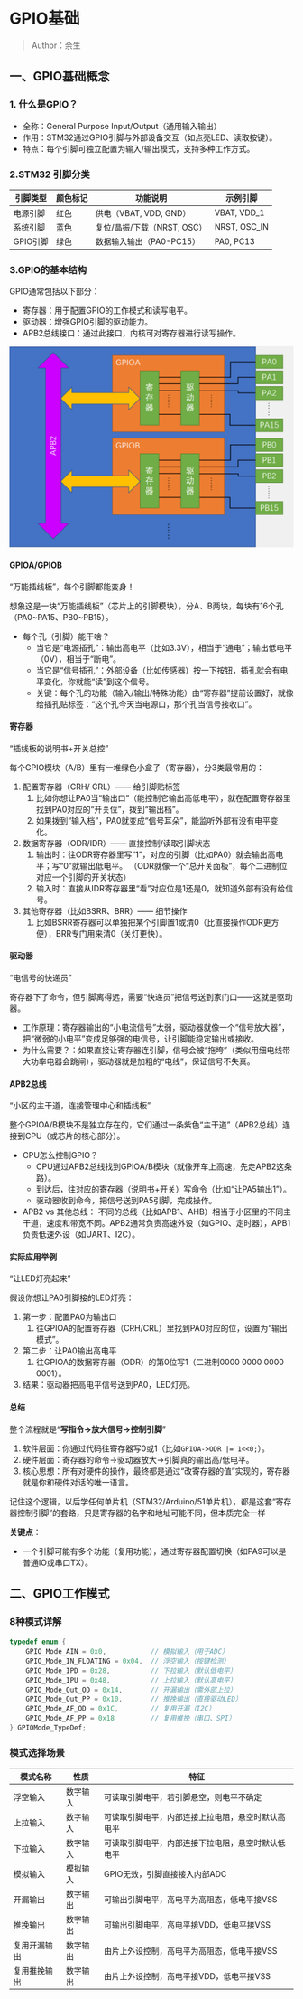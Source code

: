 # GPIO基础

> Author：余生

## 一、GPIO基础概念

### 1. 什么是GPIO？

- 全称：General Purpose Input/Output（通用输入输出）  
- 作用：STM32通过GPIO引脚与外部设备交互（如点亮LED、读取按键）。  
- 特点：每个引脚可独立配置为输入/输出模式，支持多种工作方式。

### 2.STM32 引脚分类

| 引脚类型 | 颜色标记 | 功能说明                    | 示例引脚     |
| -------- | -------- | --------------------------- | ------------ |
| 电源引脚 | 红色     | 供电（VBAT, VDD, GND）      | VBAT, VDD_1  |
| 系统引脚 | 蓝色     | 复位/晶振/下载（NRST, OSC） | NRST, OSC_IN |
| GPIO引脚 | 绿色     | 数据输入输出（PA0-PC15）    | PA0, PC13    |

### 3.GPIO的基本结构

GPIO通常包括以下部分：

- 寄存器：用于配置GPIO的工作模式和读写电平。
- 驱动器：增强GPIO引脚的驱动能力。
- APB2总线接口：通过此接口，内核可对寄存器进行读写操作。

![](../../../static/10.3.2.3.2.1.1.jpg)

#### GPIOA/GPIOB

“万能插线板”，每个引脚都能变身！

想象这是一块“万能插线板”（芯片上的引脚模块），分A、B两块，每块有16个孔（PA0~PA15、PB0~PB15）。

- 每个孔（引脚）能干啥？
  - 当它是“电源插孔”：输出高电平（比如3.3V），相当于“通电”；输出低电平（0V），相当于“断电”。
  - 当它是“信号插孔”：外部设备（比如传感器）按一下按钮，插孔就会有电平变化，你就能“读”到这个信号。
  - 关键：每个孔的功能（输入/输出/特殊功能）由“寄存器”提前设置好，就像给插孔贴标签：“这个孔今天当电源口，那个孔当信号接收口”。

#### 寄存器

“插线板的说明书+开关总控”

每个GPIO模块（A/B）里有一堆绿色小盒子（寄存器），分3类最常用的：

1. 配置寄存器（CRH/ CRL）—— 给引脚贴标签
   1. 比如你想让PA0当“输出口”（能控制它输出高低电平），就在配置寄存器里找到PA0对应的“开关位”，拨到“输出档”。
   2. 如果拨到“输入档”，PA0就变成“信号耳朵”，能监听外部有没有电平变化。
2. 数据寄存器（ODR/IDR）—— 直接控制/读取引脚状态
   1. 输出时：往ODR寄存器里写“1”，对应的引脚（比如PA0）就会输出高电平；写“0”就输出低电平。 （ODR就像一个“总开关面板”，每个二进制位对应一个引脚的开关状态）
   2. 输入时：直接从IDR寄存器里“看”对应位是1还是0，就知道外部有没有给信号。
3. 其他寄存器（比如BSRR、BRR）—— 细节操作
   1. 比如BSRR寄存器可以单独把某个引脚置1或清0（比直接操作ODR更方便），BRR专门用来清0（关灯更快）。

#### 驱动器

“电信号的快递员”

寄存器下了命令，但引脚离得远，需要“快递员”把信号送到家门口——这就是驱动器。

- 工作原理：寄存器输出的“小电流信号”太弱，驱动器就像一个“信号放大器”，把“微弱的小电平”变成足够强的电信号，让引脚能稳定输出或接收。
- 为什么需要？：如果直接让寄存器连引脚，信号会被“拖垮”（类似用细电线带大功率电器会跳闸），驱动器就是加粗的“电线”，保证信号不失真。

#### APB2总线

“小区的主干道，连接管理中心和插线板”

整个GPIOA/B模块不是独立存在的，它们通过一条紫色“主干道”（APB2总线）连接到CPU（或芯片的核心部分）。

- CPU怎么控制GPIO？
  - CPU通过APB2总线找到GPIOA/B模块（就像开车上高速，先走APB2这条路）。
  - 到达后，往对应的寄存器（说明书+开关）写命令（比如“让PA5输出1”）。
  - 驱动器收到命令，把信号送到PA5引脚，完成操作。
- APB2 vs 其他总线： 不同的总线（比如APB1、AHB）相当于小区里的不同主干道，速度和带宽不同。APB2通常负责高速外设（如GPIO、定时器），APB1负责低速外设（如UART、I2C）。

#### 实际应用举例

“让LED灯亮起来”

假设你想让PA0引脚接的LED灯亮：

1. 第一步：配置PA0为输出口
   1. 往GPIOA的配置寄存器（CRH/CRL）里找到PA0对应的位，设置为“输出模式”。
2. 第二步：让PA0输出高电平
   1. 往GPIOA的数据寄存器（ODR）的第0位写1（二进制0000 0000 0000 0001）。
3. 结果：驱动器把高电平信号送到PA0，LED灯亮。

#### 总结

整个流程就是“**写指令→放大信号→控制引脚**”

1. 软件层面：你通过代码往寄存器写0或1（比如`GPIOA->ODR |= 1<<0;`）。
2. 硬件层面：寄存器的命令→驱动器放大→引脚真的输出高/低电平。
3. 核心思想：所有对硬件的操作，最终都是通过“改寄存器的值”实现的，寄存器就是你和硬件对话的唯一语言。

记住这个逻辑，以后学任何单片机（STM32/Arduino/51单片机），都是这套“寄存器控制引脚”的套路，只是寄存器的名字和地址可能不同，但本质完全一样

**关键点**：  

- 一个引脚可能有多个功能（复用功能），通过寄存器配置切换（如PA9可以是普通IO或串口TX）。

## 二、GPIO工作模式

### **8种模式详解**

```C
typedef enum {
    GPIO_Mode_AIN = 0x0,           // 模拟输入（用于ADC）
    GPIO_Mode_IN_FLOATING = 0x04,  // 浮空输入（按键检测）
    GPIO_Mode_IPD = 0x28,          // 下拉输入（默认低电平）
    GPIO_Mode_IPU = 0x48,          // 上拉输入（默认高电平）
    GPIO_Mode_Out_OD = 0x14,       // 开漏输出（需外部上拉）
    GPIO_Mode_Out_PP = 0x10,       // 推挽输出（直接驱动LED）
    GPIO_Mode_AF_OD = 0x1C,        // 复用开漏（I2C）
    GPIO_Mode_AF_PP = 0x18         // 复用推挽（串口、SPI）
} GPIOMode_TypeDef;
```

### **模式选择场景**  

| **模式名称** | **性质** | **特征**                                           |
| ------------ | -------- | -------------------------------------------------- |
| 浮空输入     | 数字输入 | 可读取引脚电平，若引脚悬空，则电平不确定           |
| 上拉输入     | 数字输入 | 可读取引脚电平，内部连接上拉电阻，悬空时默认高电平 |
| 下拉输入     | 数字输入 | 可读取引脚电平，内部连接下拉电阻，悬空时默认低电平 |
| 模拟输入     | 模拟输入 | GPIO无效，引脚直接接入内部ADC                      |
| 开漏输出     | 数字输出 | 可输出引脚电平，高电平为高阻态，低电平接VSS        |
| 推挽输出     | 数字输出 | 可输出引脚电平，高电平接VDD，低电平接VSS           |
| 复用开漏输出 | 数字输出 | 由片上外设控制，高电平为高阻态，低电平接VSS        |
| 复用推挽输出 | 数字输出 | 由片上外设控制，高电平接VDD，低电平接VSS           |
